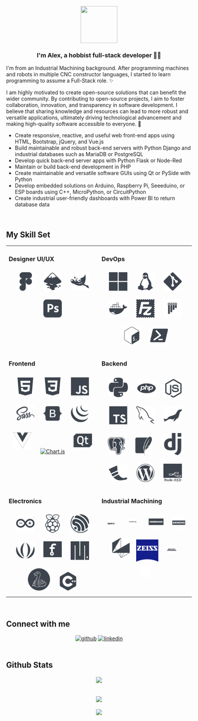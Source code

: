 <div align="center">
<img src="https://avatars.githubusercontent.com/u/126720078?v=4" align="center" height="100" width="100" />
</div>  


### <div align="center">I'm Alex, a hobbist full-stack developer 👨‍💻  </div>  


I'm from an Industrial Machining background. After programming machines and robots in multiple CNC constructor languages, I started to learn programming to assume a Full-Stack role. ✨

I am highly motivated to create open-source solutions that can benefit the wider community. By contributing to open-source projects, I aim to foster collaboration, innovation, and transparency in software development. I believe that sharing knowledge and resources can lead to more robust and versatile applications, ultimately driving technological advancement and making high-quality software accessible to everyone. 🚀

- Create responsive, reactive, and useful web front-end apps using HTML, Bootstrap, jQuery, and Vue.js
- Build maintainable and robust back-end servers with Python Django and industrial databases such as MariaDB or PostgreSQL
- Develop quick back-end server apps with Python Flask or Node-Red
- Maintain or build back-end development in PHP 
- Create maintainable and versatile software GUIs using Qt or PySide with Python
- Develop embedded solutions on Arduino, Raspberry Pi, Seeeduino, or ESP boards using C++, MicroPython, or CircuitPython
- Create industrial user-friendly dashboards with Power BI to return database data


<br/>  


## My Skill Set  
<table>
<tr>
<td valign="top" width="50%">


### Designer UI/UX  
<div align="center">  
<a href="https://www.figma.com/" target="_blank"><img style="margin: 10px" src="https://raw.githubusercontent.com/Mending-Electronics/assets/refs/heads/main/devicon/%233d444d/figma.svg" alt="Figma" height="50" /></a>  
<a href="https://inkscape.org/" target="_blank"><img style="margin: 10px" src="https://raw.githubusercontent.com/Mending-Electronics/assets/refs/heads/main/devicon/%233d444d/inkscape.svg" alt="Inkscape" height="50" /></a>  
<a href="https://www.gimp.org/" target="_blank"><img style="margin: 10px" src="https://raw.githubusercontent.com/Mending-Electronics/assets/refs/heads/main/devicon/%233d444d/gimp.svg" alt="Gimp" height="50" /></a>  
<a href="https://www.adobe.com/in/products/photoshop.html" target="_blank"><img style="margin: 10px" src="https://raw.githubusercontent.com/Mending-Electronics/assets/refs/heads/main/devicon/%233d444d/photoshop.svg" alt="Photoshop" height="50" /></a>  
</div>

</td>  
<td valign="top" width="50%">

### DevOps  
<div align="center">  
<a href="https://www.microsoft.com/fr-fr/windows?r=1" target="_blank"><img style="margin: 10px" src="https://raw.githubusercontent.com/Mending-Electronics/assets/refs/heads/main/devicon/%233d444d/windows11.svg" alt="Windows" height="50" /></a> 
<a href="https://www.linux.org/" target="_blank"><img style="margin: 10px" src="https://raw.githubusercontent.com/Mending-Electronics/assets/refs/heads/main/devicon/%233d444d/linux.svg" alt="Linux" height="50" /></a>  
<a href="https://github.com/" target="_blank"><img style="margin: 10px" src="https://raw.githubusercontent.com/Mending-Electronics/assets/refs/heads/main/devicon/%233d444d/git.svg" alt="Git" height="50" /></a> 
<a href="https://www.docker.com/" target="_blank"><img style="margin: 10px" src="https://raw.githubusercontent.com/Mending-Electronics/assets/refs/heads/main/devicon/%233d444d/docker.svg" alt="Docker" height="50" /></a>
<a href="https://filezilla-project.org/" target="_blank"><img style="margin: 10px" src="https://raw.githubusercontent.com/Mending-Electronics/assets/refs/heads/main/devicon/%233d444d/filezilla.svg" alt="Filezilla" height="50" /></a>
<a href="https://docs.pytest.org/en/stable/" target="_blank"><img style="margin: 10px" src="https://raw.githubusercontent.com/Mending-Electronics/assets/refs/heads/main/devicon/%233d444d/pytest.svg" alt="Pytest" height="50" /></a>
<a href="https://www.gnu.org/software/bash/" target="_blank"><img style="margin: 10px" src="https://raw.githubusercontent.com/Mending-Electronics/assets/refs/heads/main/devicon/%233d444d/bash.svg" alt="Bash" height="50" /></a>  
<a href="https://docs.microsoft.com/en-us/powershell/" target="_blank"><img style="margin: 10px" src="https://raw.githubusercontent.com/Mending-Electronics/assets/refs/heads/main/devicon/%233d444d/powershell.svg" alt="PowerShell" height="50" /></a>  

</div>  


</td> 
</tr>


<tr>
<td valign="top" width="50%">

### Frontend  
<div align="center">  
<a href="https://en.wikipedia.org/wiki/HTML5" target="_blank"><img style="margin: 10px" src="https://raw.githubusercontent.com/Mending-Electronics/assets/refs/heads/main/devicon/%233d444d/html5.svg" alt="HTML5" height="50" /></a> 
<a href="https://www.w3schools.com/css/" target="_blank"><img style="margin: 10px" src="https://raw.githubusercontent.com/Mending-Electronics/assets/refs/heads/main/devicon/%233d444d/css3.svg" alt="CSS3" height="50" /></a>  
<a href="https://www.javascript.com/" target="_blank"><img style="margin: 10px" src="https://raw.githubusercontent.com/Mending-Electronics/assets/refs/heads/main/devicon/%233d444d/javascript.svg" alt="JavaScript" height="50" /></a>  
<a href="https://sass-lang.com/" target="_blank"><img style="margin: 10px" src="https://raw.githubusercontent.com/Mending-Electronics/assets/refs/heads/main/devicon/%233d444d/sass.svg" alt="Sass" height="50" /></a>  
<a href="https://getbootstrap.com/docs/5.3" target="_blank"><img style="margin: 10px" src="https://raw.githubusercontent.com/Mending-Electronics/assets/refs/heads/main/devicon/%233d444d/bootstrap.svg" alt="Bootstrap" height="50" /></a>  
<a href="https://jquery.com/" target="_blank"><img style="margin: 10px" src="https://raw.githubusercontent.com/Mending-Electronics/assets/refs/heads/main/devicon/%233d444d/jquery.svg" alt="jQuery" height="50" /></a>
<a href="https://vuejs.org/" target="_blank"><img style="margin: 10px" src="https://raw.githubusercontent.com/Mending-Electronics/assets/refs/heads/main/devicon/%233d444d/vuejs.svg" alt="Vue.js" height="50" /></a> 
<a href="https://www.chartjs.org/" target="_blank"><img style="margin: 10px" src="https://profilinator.rishav.dev/skills-assets/logo-title.svg" alt="Chart.js" height="60" /></a>  
<!-- <a href="https://mui.com/" target="_blank"><img style="margin: 10px" src="https://profilinator.rishav.dev/skills-assets/mui.png" alt="Material UI" height="50" /></a>   -->
<!-- <a href="https://www.tailwindcss.com/" target="_blank"><img style="margin: 10px" src="https://profilinator.rishav.dev/skills-assets/tailwindcss.svg" alt="Tailwind CSS" height="50" /></a>   -->
<a href="https://www.qt.io/" target="_blank" rel="noreferrer"> <img style="margin: 10px" src="https://raw.githubusercontent.com/Mending-Electronics/assets/refs/heads/main/devicon/%233d444d/qt.svg" alt="qt" height="50"/> </a>  
</div>  


</td>  
<td valign="top" width="50%">


### Backend  
<div align="center">
<a href="https://www.python.org/" target="_blank"><img style="margin: 10px" src="https://raw.githubusercontent.com/Mending-Electronics/assets/refs/heads/main/devicon/%233d444d/python.svg" alt="Python" height="55"/></a>  
<!-- <a href="https://www.ruby-lang.org/en/" target="_blank"><img style="margin: 10px" src="https://raw.githubusercontent.com/Mending-Electronics/assets/refs/heads/main/devicon/%233d444d/ruby.svg" alt="Ruby" height="50"/></a> -->
<a href="https://www.php.net/" target="_blank"><img style="margin: 10px" src="https://raw.githubusercontent.com/Mending-Electronics/assets/refs/heads/main/devicon/%233d444d/php.svg" alt="PHP" height="50"/></a> 
<a href="https://nodejs.org/" target="_blank"><img style="margin: 10px" src="https://raw.githubusercontent.com/Mending-Electronics/assets/refs/heads/main/devicon/%233d444d/nodejs.svg" alt="Node.js" height="50"/></a>  
<a href="https://www.typescriptlang.org/" target="_blank"><img style="margin: 10px" src="https://raw.githubusercontent.com/Mending-Electronics/assets/refs/heads/main/devicon/%233d444d/typescript.svg" alt="TypeScript" height="50"/></a> 
<a href="https://www.mysql.com/" target="_blank"><img style="margin: 10px" src="https://raw.githubusercontent.com/Mending-Electronics/assets/refs/heads/main/devicon/%233d444d/mysql.svg" alt="MySQL" height="50"/></a>  
<a href="https://mariadb.org/" target="_blank"><img style="margin: 10px" src="https://raw.githubusercontent.com/Mending-Electronics/assets/refs/heads/main/devicon/%233d444d/mariadb.svg" alt="Maria DB" height="50" /></a> 
<a href="https://www.postgresql.org/" target="_blank"><img style="margin: 10px" src="https://raw.githubusercontent.com/Mending-Electronics/assets/refs/heads/main/devicon/%233d444d/postgresql.svg" alt="PostgreSQL" height="50"/></a>  
<a href="https://www.sqlite.org/" target="_blank"> <img style="margin: 10px" src="https://raw.githubusercontent.com/Mending-Electronics/assets/refs/heads/main/devicon/%233d444d/sqlite.svg" alt="sqlite" height="50"/></a> 
<a href="https://www.djangoproject.com/" target="_blank"><img style="margin: 10px" src="https://raw.githubusercontent.com/Mending-Electronics/assets/refs/heads/main/devicon/%233d444d/django.svg" alt="Django" height="60"/></a>  
<a href="https://flask.palletsprojects.com/" target="_blank"><img style="margin: 10px" src="https://raw.githubusercontent.com/Mending-Electronics/assets/refs/heads/main/devicon/%233d444d/flask2.svg" alt="Flask" height="50"/></a> 
<a href="https://wordpress.com/" target="_blank"><img style="margin: 10px" src="https://raw.githubusercontent.com/Mending-Electronics/assets/refs/heads/main/devicon/%233d444d/wordpress.svg" alt="WordPress" height="50"/></a> 
<a href="https://nodered.org/" target="_blank"><img style="margin: 10px" src=https://raw.githubusercontent.com/Mending-Electronics/assets/refs/heads/main/devicon/%233d444d/node-red.svg" alt="Node-Red" height="50"/></a>  
</div>

</td>  

</tr>



<tr>
<td valign="top" width="50%">

### Electronics  
<div align="center">  
<a href="https://www.arduino.cc/" target="_blank"><img style="margin: 10px" src="https://raw.githubusercontent.com/Mending-Electronics/assets/refs/heads/main/devicon/%233d444d/arduino.svg" alt="Arduino" height="50" /></a>  
<a href="https://www.raspberrypi.org/" target="_blank"><img style="margin: 10px" src="https://raw.githubusercontent.com/Mending-Electronics/assets/refs/heads/main/devicon/%233d444d/raspberrypi.svg" alt="Raspberry Pi" height="50" /></a>  
<a href="https://www.espressif.com/en/products/socs/esp32" target="_blank"><img style="margin: 10px" src="https://raw.githubusercontent.com/Mending-Electronics/assets/refs/heads/main/devicon/%233d444d/espressif.svg" alt="Espressif" height="50" /></a> 
<a href="https://forum.seeedstudio.com/" target="_blank"><img style="margin: 10px" src="https://raw.githubusercontent.com/Mending-Electronics/assets/refs/heads/main/devicon/%233d444d/seeedstudio.svg" alt="Seeedstudio" height="50" /></a> 
<a href="https://fritzing.org/" target="_blank"><img style="margin: 10px" src="https://raw.githubusercontent.com/Mending-Electronics/assets/refs/heads/main/devicon/%233d444d/fritzing.svg" alt="fritzing" height="50" /></a>  
<a href="https://micropython.org/" target="_blank"><img style="margin: 10px" src="https://raw.githubusercontent.com/Mending-Electronics/assets/refs/heads/main/devicon/%233d444d/micropython.svg" alt="MicroPython" height="50" /></a>  
<a href="https://circuitpython.org/" target="_blank"><img style="margin: 10px" src="https://raw.githubusercontent.com/Mending-Electronics/assets/refs/heads/main/devicon/%233d444d/circuitpython.svg" alt="Circuitpython" height="60" /></a> 
<a href="https://www.cplusplus.com/" target="_blank"><img style="margin: 10px" src="https://raw.githubusercontent.com/Mending-Electronics/assets/refs/heads/main/devicon/%233d444d/cplusplus.svg" alt="C++" height="50" /></a>  
</div>

</td>

<td valign="top" width="50%">

### Industrial Machining  
<div align="center">  
<a href="https://www.num.com/fr/produits/commande-cnc/#:~:text=Un%20syst%C3%A8me%20CNC%20tel%20que%20celui%20d%C3%A9velopp%C3%A9" target="_blank"><img style="margin: 15px" src="https://raw.githubusercontent.com/Mending-Electronics/assets/refs/heads/main/devicon/%233d444d/num.svg" alt="Num" height="20" /></a>  
<a href="https://www.fanuc.eu/" target="_blank"><img style="margin: 20px" src="https://raw.githubusercontent.com/Mending-Electronics/assets/refs/heads/main/devicon/%233d444d/fanuc.svg" alt="Fanuc" height="20" /></a>  
<a href="https://www.heidenhain.fr/" target="_blank"><img style="margin: 10px" src="https://raw.githubusercontent.com/Mending-Electronics/assets/refs/heads/main/devicon/%233d444d/heidenhain.svg" alt="Heidenhain" height="40" /></a> 
<a href="https://www.siemens.com/global/en.html" target="_blank"><img style="margin: 10px" src="https://raw.githubusercontent.com/Mending-Electronics/assets/refs/heads/main/devicon/%233d444d/siemens.svg" alt="Siemens" height="35" /></a> 
<a href="https://hexagon.com/fr" target="_blank"><img style="margin: 10px" src="https://raw.githubusercontent.com/Mending-Electronics/assets/refs/heads/main/devicon/%233d444d/hexagon.svg" alt="Hexagon" height="55" /></a> 
<a href="https://www.zeiss.fr/metrologie/produits/logiciels/calypso/calypso.html#:~:text=ZEISS%20CALYPSO%20est%20un%20logiciel%20polyvalent" target="_blank"><img style="margin: px" src="https://raw.githubusercontent.com/Mending-Electronics/assets/refs/heads/main/devicon/%233d444d/zeiss.svg" alt="Zeiss" height="60" /></a> 
<a href="https://www.metromec.ch/de/" target="_blank"><img style="margin: 20px" src="https://raw.githubusercontent.com/Mending-Electronics/assets/refs/heads/main/devicon/%233d444d/wenzel.svg" alt="Wenzel" height="25" /></a> 
<a href="https://www.staubli.com/fr/fr/home.html#:~:text=St%C3%A4ubli%20est%20un%20groupe%20international%20qui" target="_blank"><img style="margin: 10px" src="https://raw.githubusercontent.com/Mending-Electronics/assets/refs/heads/main/devicon/%233d444d/staubli.svg" alt="staubli" height="30" /></a> 
</div>

</td>
</tr>
</table>  

<br/>  


## Connect with me  
<div align="center">
<a href="https://github.com/Mending-Electronics" target="_blank"><img src=https://img.shields.io/badge/github-%2324292e.svg?&style=for-the-badge&logo=github&logoColor=white alt=github style="margin-bottom: 5px;"/></a>
<a href="https://linkedin.com/in/alexandre-jallet-nlf/" target="_blank"><img src=https://img.shields.io/badge/linkedin-%231E77B5.svg?&style=for-the-badge&logo=linkedin&logoColor=white alt=linkedin style="margin-bottom: 5px;"/></a>  
</div>  


<br/>  


## Github Stats  
<div align="center"><img src="https://github-readme-stats.vercel.app/api/top-langs/?username=Mending-Electronics&hide_border=true&layout=compact" align="center" /></div>  

<br/>  




<br/>  

<div align="center">
<img src="https://komarev.com/ghpvc/?username=Mending-Electronics&&style=flat-square" align="center" />
</div>  


<br/>  

<div align="center">
      <a href="https://www.buymeacoffee.com/Mending-Electronics" target="_blank" style="display: inline-block;">
          <img
              src="https://img.shields.io/badge/Donate-Buy%20Me%20A%20Coffee-orange.svg?style=flat-square&logo=buymeacoffee" 
              align="center"
          />
      </a></div>  

<br/>  


<br />


